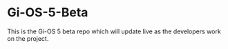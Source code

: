 # Gi-OS-5-Beta
This is the Gi-OS 5 beta repo which will update live as the developers work on the project.
